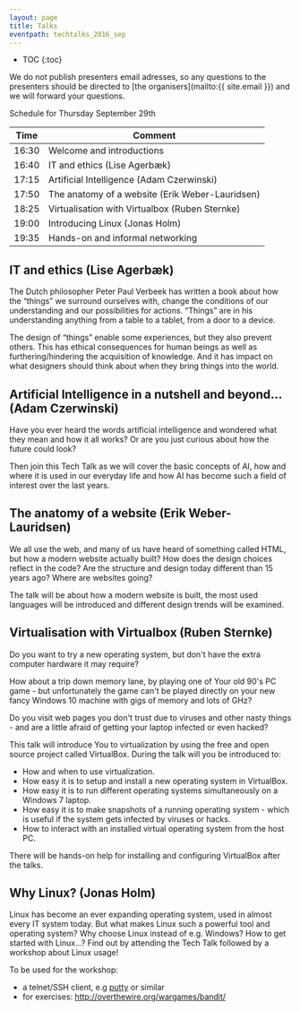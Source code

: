 ```yaml
---
layout: page
title: Talks
eventpath: techtalks_2016_sep
---
```


* TOC
{:toc}



We do not publish presenters email adresses, so any questions to the presenters should be directed to [the organisers](mailto:{{ site.email }}) and we will forward your questions.


Schedule for Thursday September 29th


| Time  | Comment |
| ------------- | ------------- |
| 16:30 | Welcome and introductions |
| 16:40 | IT and ethics (Lise Agerbæk) |
| 17:15 | Artificial Intelligence (Adam Czerwinski) |
| 17:50 | The anatomy of a website (Erik Weber-Lauridsen) |
| 18:25 | Virtualisation with Virtualbox (Ruben Sternke) |
| 19:00 | Introducing Linux (Jonas Holm) |
| 19:35 | Hands-on and informal networking |




IT and ethics (Lise Agerbæk)
------------------------------

The Dutch philosopher Peter Paul Verbeek has written a book about how the “things” we surround ourselves with, change the conditions of our understanding and our possibilities for actions. “Things” are in his understanding anything from a table to a tablet, from a door to a device.

The design of “things” enable some experiences, but they also prevent others. This has ethical consequences for human beings as well as furthering/hindering the acquisition of knowledge. And it has impact on what designers should think about when they bring things into the world.

Artificial Intelligence in a nutshell and beyond… (Adam Czerwinski)
--------------------------

Have you ever heard the words artificial intelligence and wondered what they mean and how it all works? Or are you just curious about how the future could look?

Then join this Tech Talk as we will cover the basic concepts of AI, how and where it is used in our everyday life and how AI has become such a field of interest over the last years.  

The anatomy of a website (Erik Weber-Lauridsen)
-------------------------

We all use the web, and many of us have heard of something called HTML, but how a modern website actually built? How does the design choices reflect in the code? Are the structure and design today different than 15 years ago? Where are websites going?

The talk will be about how a modern website is built, the most used languages will be introduced and different design trends will be examined.


Virtualisation with Virtualbox (Ruben Sternke)
-----------------------------

Do you want to try a new operating system, but don't have the extra computer hardware it may require?

How about a trip down memory lane, by playing one of Your old 90's PC game - but unfortunately the game can't be played directly on your new fancy Windows 10 machine with gigs of memory and lots of GHz?

Do you visit web pages you don't trust due to viruses and other nasty things - and are a little afraid of getting your laptop infected or even hacked?

This talk will introduce You to virtualization by using the free and open source project called VirtualBox. During the talk will you be introduced to:

* How and when to use virtualization.
* How easy it is to setup and install a new operating system in VirtualBox.
* How easy it is to run different operating systems simultaneously on a Windows 7 laptop.
* How easy it is to make snapshots of a running operating system - which is useful if the system gets infected by viruses or hacks.
* How to interact with an installed virtual operating system from the host PC.

There will be hands-on help for installing and configuring VirtualBox after the talks.





Why Linux? (Jonas Holm)
---------------------------------

Linux has become an ever expanding operating system, used in almost every IT system today. But what makes Linux such a powerful tool and operating system? Why choose Linux instead of e.g. Windows? How to get started with Linux…? Find out by attending the Tech Talk followed by a workshop about Linux usage!

To be used for the workshop:

* a telnet/SSH client, e.g [putty](http://www.putty.org/) or similar
* for exercises: http://overthewire.org/wargames/bandit/

